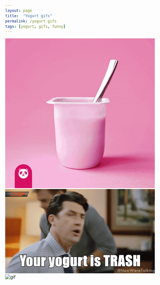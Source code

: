 ```yaml
---
layout: page
title:  "Yogurt gifs"
permalink: /yogurt gifs
tags: [yogurt, gifs, funny]
---
```


![gif](/assets/gifs/gif1.gif)
![gif](/assets/gifs/gif2.gif)
![gif](/yogurt-terry-crews.gif)